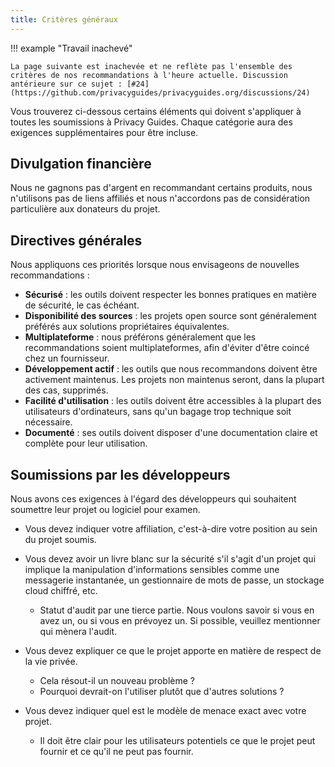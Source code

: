 ```yaml
---
title: Critères généraux
---
```


!!! example "Travail inachevé"

    La page suivante est inachevée et ne reflète pas l'ensemble des critères de nos recommandations à l'heure actuelle. Discussion antérieure sur ce sujet : [#24](https://github.com/privacyguides/privacyguides.org/discussions/24)

Vous trouverez ci-dessous certains éléments qui doivent s'appliquer à toutes les soumissions à Privacy Guides. Chaque catégorie aura des exigences supplémentaires pour être incluse.

## Divulgation financière

Nous ne gagnons pas d'argent en recommandant certains produits, nous n'utilisons pas de liens affiliés et nous n'accordons pas de considération particulière aux donateurs du projet.

## Directives générales

Nous appliquons ces priorités lorsque nous envisageons de nouvelles recommandations :

- **Sécurisé** : les outils doivent respecter les bonnes pratiques en matière de sécurité, le cas échéant.
- **Disponibilité des sources** : les projets open source sont généralement préférés aux solutions propriétaires équivalentes.
- **Multiplateforme** : nous préférons généralement que les recommandations soient multiplateformes, afin d'éviter d'être coincé chez un fournisseur.
- **Développement actif** : les outils que nous recommandons doivent être activement maintenus. Les projets non maintenus seront, dans la plupart des cas, supprimés.
- **Facilité d'utilisation** : les outils doivent être accessibles à la plupart des utilisateurs d'ordinateurs, sans qu'un bagage trop technique soit nécessaire.
- **Documenté** : ses outils doivent disposer d'une documentation claire et complète pour leur utilisation.

## Soumissions par les développeurs

Nous avons ces exigences à l'égard des développeurs qui souhaitent soumettre leur projet ou logiciel pour examen.

- Vous devez indiquer votre affiliation, c'est-à-dire votre position au sein du projet soumis.

- Vous devez avoir un livre blanc sur la sécurité s'il s'agit d'un projet qui implique la manipulation d'informations sensibles comme une messagerie instantanée, un gestionnaire de mots de passe, un stockage cloud chiffré, etc.
    - Statut d'audit par une tierce partie. Nous voulons savoir si vous en avez un, ou si vous en prévoyez un. Si possible, veuillez mentionner qui mènera l'audit.

- Vous devez expliquer ce que le projet apporte en matière de respect de la vie privée.
    - Cela résout-il un nouveau problème ?
    - Pourquoi devrait-on l'utiliser plutôt que d'autres solutions ?

- Vous devez indiquer quel est le modèle de menace exact avec votre projet.
    - Il doit être clair pour les utilisateurs potentiels ce que le projet peut fournir et ce qu'il ne peut pas fournir.
